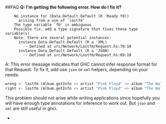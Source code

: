 ##FAQ
**Q: I'm getting the following error. How do I fix it?**
```
    No instance for (Data.Default.Default (R 'Ready f0))
      arising from a use of `lastfm'
    The type variable `f0' is ambiguous
    Possible fix: add a type signature that fixes these type variable(s)
    Note: there are several potential instances:
      instance Data.Default.Default (R a 'XML)
        -- Defined at src/Network/Lastfm/Request.hs:78:10
      instance Data.Default.Default (R a 'JSON)
        -- Defined at src/Network/Lastfm/Request.hs:69:10
```
A: This error message indicates that GHC cannot infer response format for that Request. 
To fix it, add use `json` or `xml` helpers, depending on your needs:

```haskell
wrong <- lastfm (Album.getInfo <> artist "Pink Floyd" <> album "The Wall" <> apiKey "1234567890")
right <- lastfm (Album.getInfo <> artist "Pink Floyd" <> album "The Wall" <> apiKey "1234567890" <> json)
```
This problem should not arise while writing applications since hopefully you will have enough
type annotations for inference to work out. But `json` and `xml` are still useful in ghci.

-